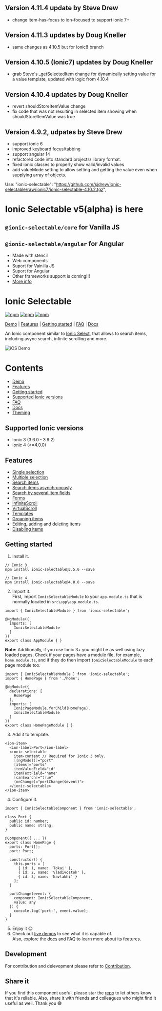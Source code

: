 [npm-url]: https://npmjs.org/package/ionic-selectable
[npm-image]: https://img.shields.io/npm/v/ionic-selectable.svg
[dm-image]: https://img.shields.io/npm/dm/ionic-selectable.svg
[dt-image]: https://img.shields.io/npm/dt/ionic-selectable.svg


## Version 4.11.4 update by Steve Drew
- change item-has-focus to ion-focused to support ionic 7+

## Version 4.11.3 updates by Doug Kneller
- same changes as 4.10.5 but for Ionic8 branch 

## Version 4.10.5 (Ionic7) updates by Doug Kneller
- grab Steve's _getSelectedItem change for dynamically setting value for a value template, updated with logic from 4.10.4 

## Version 4.10.4 updates by Doug Kneller
- revert shouldStoreItemValue change
- fix code that was not resulting in selected item showing when shouldStoreItemValue was true

## Version 4.9.2, udpates by Steve Drew
- support ionic 6
- improved keyboard focus/tabbing
- support angular 14
- refactored code into standard projects/ library format.
- fixed ionic classes to properly show valid/invalid values
- add valueMode setting to allow setting and getting the value even when supplying array of objects.

Use: "ionic-selectable": "https://github.com/sjdrew/ionic-selectable/raw/ionic7/ionic-selectable-4.10.2.tgz",

# Ionic Selectable v5(alpha) is here

## `@ionic-selectable/core` for Vanilla JS

## `@ionic-selectable/angular` for Angular

- Made with stencil
- Web components
- Suport for Vainilla JS
- Suport for Angular
- Other frameworks support is coming!!!
- [More info](https://github.com/ionic-selectable/ionic-selectable/tree/v5)

# Ionic Selectable

[![npm][npm-image]][npm-url]
[![npm][dt-image]][npm-url]
[![npm][dm-image]][npm-url]

[Demo](https://stackblitz.com/edit/ionic-selectable-basic?file=pages/home/home.html) | [Features](#features) | [Getting started](#getting-started) | [FAQ](../../wiki#faq) | [Docs](../../wiki)

An Ionic component similar to [Ionic Select](https://ionicframework.com/docs/api/components/select/Select/), that allows to search items, including async search, infinite scrolling and more.

![iOS Demo](images/demo.gif)

# Contents

- [Demo](https://stackblitz.com/edit/ionic-selectable-basic?file=pages/home/home.html)
- [Features](#features)
- [Getting started](#getting-started)
- [Supported Ionic versions](#supported-ionic-versions)
- [FAQ](../../wiki#faq)
- [Docs](../../wiki)
- [Theming](../../wiki#theming)

## Supported Ionic versions

- Ionic 3 (3.6.0 - 3.9.2)
- Ionic 4 (>=4.0.0)

## Features

- [Single selection](https://stackblitz.com/edit/ionic-selectable-basic?file=pages/home/home.html)
- [Multiple selection](../../wiki#ismultiple)
- [Search items](https://stackblitz.com/edit/ionic-selectable-basic?file=pages/home/home.html)
- [Search items asynchronously](https://stackblitz.com/edit/ionic-selectable-on-search?file=pages/home/home.html)
- [Search by several item fields](https://stackblitz.com/edit/ionic-selectable-on-search?file=pages/home/home.html)
- [Forms](https://stackblitz.com/edit/ionic-selectable-form-control?file=pages/home/home.html)
- [InfiniteScroll](https://stackblitz.com/edit/ionic-selectable-infinite-scroll?file=pages/home/home.html)
- [VirtualScroll](https://stackblitz.com/edit/ionic-selectable-virtual-scroll?file=pages/home/home.html)
- [Templates](../../wiki#templates)
- [Grouping items](../..//wiki#grouping)
- [Editing, adding and deleting items](../../wiki#editing)
- [Disabling items](../../wiki#disableditems)

## Getting started

1. Install it.

```
// Ionic 3
npm install ionic-selectable@3.5.0 --save

// Ionic 4
npm install ionic-selectable@4.8.0 --save
```

2. Import it.  
   First, import `IonicSelectableModule` to your `app.module.ts` that is normally located in `src\app\app.module.ts`.

```
import { IonicSelectableModule } from 'ionic-selectable';

@NgModule({
  imports: [
    IonicSelectableModule
  ]
})
export class AppModule { }

```

**Note:** Additionally, if you use Ionic 3+ you might be as well using lazy loaded pages. Check if your pages have a module file, for example, `home.module.ts`, and if they do then import `IonicSelectableModule` to each page module too.

```
import { IonicSelectableModule } from 'ionic-selectable';
import { HomePage } from './home';

@NgModule({
  declarations: [
    HomePage
  ],
  imports: [
    IonicPageModule.forChild(HomePage),
    IonicSelectableModule
  ]
})
export class HomePageModule { }

```

3. Add it to template.

```
<ion-item>
  <ion-label>Port</ion-label>
  <ionic-selectable
    item-content // Required for Ionic 3 only.
    [(ngModel)]="port"
    [items]="ports"
    itemValueField="id"
    itemTextField="name"
    [canSearch]="true"
    (onChange)="portChange($event)">
  </ionic-selectable>
</ion-item>
```

4. Configure it.

```
import { IonicSelectableComponent } from 'ionic-selectable';

class Port {
  public id: number;
  public name: string;
}

@Component({ ... })
export class HomePage {
  ports: Port[];
  port: Port;

  constructor() {
    this.ports = [
      { id: 1, name: 'Tokai' },
      { id: 2, name: 'Vladivostok' },
      { id: 3, name: 'Navlakhi' }
    ];
  }

  portChange(event: {
    component: IonicSelectableComponent,
    value: any
  }) {
    console.log('port:', event.value);
  }
}
```

5. Enjoy it 😉
6. Check out [live demos](https://stackblitz.com/@eakoriakin) to see what it is capable of.  
   Also, explore the [docs](../../wiki) and [FAQ](../../wiki#faq) to learn more about its features.

## Development

For contribution and delevopment please refer to [Contribution](../../wiki/Contribution).

## Share it

If you find this component useful, please star the [repo](https://github.com/eakoriakin/ionic-selectable) to let others know that it's reliable. Also, share it with friends and colleagues who might find it useful as well. Thank you 😄
